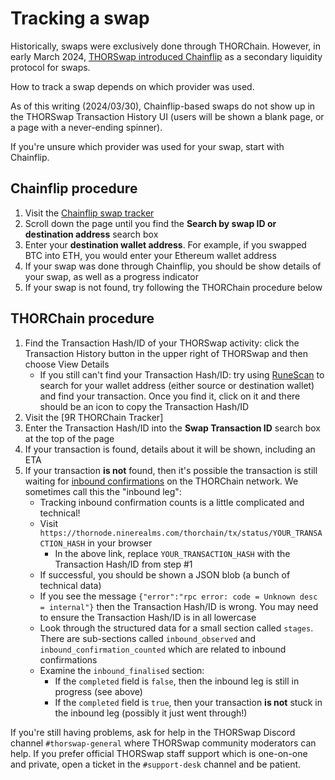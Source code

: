# Tracking a swap

Historically, swaps were exclusively done through THORChain.  However, in early
March 2024, [THORSwap introduced Chainflip][2] as a secondary liquidity
protocol for swaps.

How to track a swap depends on which provider was used.

As of this writing (2024/03/30), Chainflip-based swaps do not show up in the
THORSwap Transaction History UI (users will be shown a blank page, or a page
with a never-ending spinner).

If you're unsure which provider was used for your swap, start with Chainflip.

## Chainflip procedure

1. Visit the [Chainflip swap tracker]
1. Scroll down the page until you find the **Search by swap ID or destination address** search box
1. Enter your **destination wallet address**.  For example, if you swapped BTC into ETH, you would enter your Ethereum wallet address
1. If your swap was done through Chainflip, you should be show details of your swap, as well as a progress indicator
1. If your swap is not found, try following the THORChain procedure below

## THORChain procedure

1. Find the Transaction Hash/ID of your THORSwap activity: click the Transaction History button in the upper right of THORSwap and then choose View Details
   - If you still can't find your Transaction Hash/ID: try using [RuneScan] to search for your wallet address (either source or destination wallet) and find your transaction.  Once you find it, click on it and there should be an icon to copy the Transaction Hash/ID
1. Visit the [9R THORChain Tracker]
1. Enter the Transaction Hash/ID into the **Swap Transaction ID** search box at the top of the page
1. If your transaction is found, details about it will be shown, including an ETA
1. If your transaction **is not** found, then it's possible the transaction is still waiting for [inbound confirmations][1] on the THORChain network.  We sometimes call this the "inbound leg":
   - Tracking inbound confirmation counts is a little complicated and technical!
   - Visit `https://thornode.ninerealms.com/thorchain/tx/status/YOUR_TRANSACTION_HASH` in your browser
     - In the above link, replace `YOUR_TRANSACTION_HASH` with the Transaction Hash/ID from step #1
   - If successful, you should be shown a JSON blob (a bunch of technical data)
   - If you see the message `{"error":"rpc error: code = Unknown desc = internal"}` then the Transaction Hash/ID is wrong.  You may need to ensure the Transaction Hash/ID is in all lowercase
   - Look through the structured data for a small section called `stages`.  There are sub-sections called `inbound_observed` and `inbound_confirmation_counted` which are related to inbound confirmations
   - Examine the `inbound_finalised` section:
     - If the `completed` field is `false`, then the inbound leg is still in progress (see above)
     - If the `completed` field is `true`, then your transaction **is not** stuck in the inbound leg (possibly it just went through!)

If you're still having problems, ask for help in the THORSwap Discord channel
`#thorswap-general` where THORSwap community moderators can help.  If you
prefer official THORSwap staff support which is one-on-one and private, open a
ticket in the `#support-desk` channel and be patient.

[1]: https://crypto-university.medium.com/under-the-hood-thorchain-transaction-delays-250d00ed57b7#f667
[2]: https://thorswap.medium.com/cross-chain-made-easy-thorswap-integrates-chainflip-liquidity-network-3894d24db1b8
[Chainflip swap tracker]: https://scan.chainflip.io/swaps
[RuneScan]: https://runescan.io/
